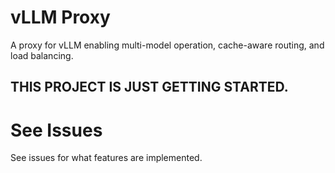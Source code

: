 <!-- @format -->

# vLLM Proxy

A proxy for vLLM enabling multi-model operation, cache-aware routing, and load
balancing.

## THIS PROJECT IS JUST GETTING STARTED.

# See Issues

See issues for what features are implemented.

